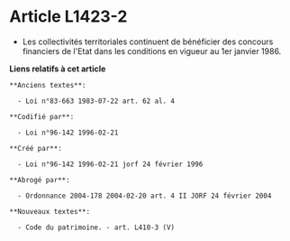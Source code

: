 # Article L1423-2

- Les collectivités territoriales continuent de bénéficier des concours financiers de l'Etat dans les conditions en vigueur
au 1er janvier 1986.

**Liens relatifs à cet article**

	**Anciens textes**:

	  - Loi n°83-663 1983-07-22 art. 62 al. 4

	**Codifié par**:

	  - Loi n°96-142 1996-02-21

	**Créé par**:

	  - Loi n°96-142 1996-02-21 jorf 24 février 1996

	**Abrogé par**:

	  - Ordonnance 2004-178 2004-02-20 art. 4 II JORF 24 février 2004

	**Nouveaux textes**:

	  - Code du patrimoine. - art. L410-3 (V)
